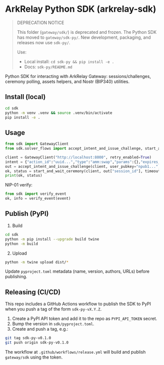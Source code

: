 # ArkRelay Python SDK (arkrelay-sdk)

> DEPRECATION NOTICE
>
> This folder (`gateway/sdk/`) is deprecated and frozen. The Python SDK has moved to `gateway/sdk-py/`.
> New development, packaging, and releases now use `sdk-py/`.
>
> Use:
> - Local install: `cd sdk-py && pip install -e .`
> - Docs: `sdk-py/README.md`

Python SDK for interacting with ArkRelay Gateway: sessions/challenges, ceremony polling, assets helpers, and Nostr (BIP340) utilities.

## Install (local)

```bash
cd sdk
python -m venv .venv && source .venv/bin/activate
pip install -e .
```

## Usage

```python
from sdk import GatewayClient
from sdk.solver_flows import accept_intent_and_issue_challenge, start_and_wait_ceremony

client = GatewayClient("http://localhost:8000", retry_enabled=True)
intent = {"action_id":"uuid...","type":"amm:swap","params":{},"expires_at":1735689600}
out = accept_intent_and_issue_challenge(client, user_pubkey="npub1...", intent=intent)
ok, status = start_and_wait_ceremony(client, out["session_id"], timeout=120)
print(ok, status)
```

NIP-01 verify:

```python
from sdk import verify_event
ok, info = verify_event(event)
```

## Publish (PyPI)

1) Build

```bash
cd sdk
python -m pip install --upgrade build twine
python -m build
```

2) Upload

```bash
python -m twine upload dist/*
```

Update `pyproject.toml` metadata (name, version, authors, URLs) before publishing.

## Releasing (CI/CD)

This repo includes a GitHub Actions workflow to publish the SDK to PyPI when you push a tag of the form `sdk-py-vX.Y.Z`.

1) Create a PyPI API token and add it to the repo as `PYPI_API_TOKEN` secret.
2) Bump the version in `sdk/pyproject.toml`.
3) Create and push a tag, e.g.:

```bash
git tag sdk-py-v0.1.0
git push origin sdk-py-v0.1.0
```

The workflow at `.github/workflows/release.yml` will build and publish `gateway/sdk` using the token.
